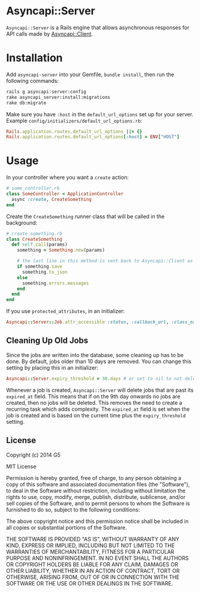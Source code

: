 # Asyncapi::Server

`Asyncapi::Server` is a Rails engine that allows asynchronous responses for API calls made by [Asyncapi::Client](https://github.com/G5/asyncapi-client).

# Installation

Add `asyncapi-server` into your Gemfile, `bundle install`, then run the following commands:

```bash
rails g asyncapi:server:config
rake asyncapi_server:install:migrations
rake db:migrate
```

Make sure you have `:host` in the `default_url_options` set up for your server. Example `config/initializers/default_url_options.rb`:

```ruby
Rails.application.routes.default_url_options ||= {}
Rails.application.routes.default_url_options[:host] = ENV["HOST"]
```

# Usage

In your controller where you want a `create` action:

```ruby
# some_controller.rb
class SomeController < ApplicationController
  async :create, CreateSomething
end
```

Create the `CreateSomething` runner class that will be called in the background:

```ruby
# create_something.rb
class CreateSomething
  def self.call(params)
    something = Something.new(params)

    # the last line in this method is sent back to Asyncapi::Client as the `message`
    if something.save
      something.to_json
    else
      something.errors.messages
    end
  end
end
```

If you use `protected_attributes`, in an initializer:

```ruby
Asyncapi::Server::Job.attr_accessible :status, :callback_url, :class_name, :params, :secret
```

## Cleaning Up Old Jobs

Since the jobs are written into the database, some cleaning up has to be done. By default, jobs older than 10 days are removed. You can change this setting by placing this in an initializer:

```ruby
Asyncapi::Server.expiry_threshold = 30.days # or set to nil to not delete any jobs, ever.
```

Whenever a job is created, `Asyncapi::Server` will delete jobs that are past its `expired_at` field. This means that if on the 9th day onwards no jobs are created, then no jobs will be deleted. This removes the need to create a recurring task which adds complexity. The `expired_at` field is set when the job is created and is based on the current time plus the `expiry_threshold` setting.

## License

Copyright (c) 2014 G5

MIT License

Permission is hereby granted, free of charge, to any person obtaining a copy of this software and associated documentation files (the "Software"), to deal in the Software without restriction, including without limitation the rights to use, copy, modify, merge, publish, distribute, sublicense, and/or sell copies of the Software, and to permit persons to whom the Software is furnished to do so, subject to the following conditions:

The above copyright notice and this permission notice shall be included in all copies or substantial portions of the Software.

THE SOFTWARE IS PROVIDED "AS IS", WITHOUT WARRANTY OF ANY KIND, EXPRESS OR IMPLIED, INCLUDING BUT NOT LIMITED TO THE WARRANTIES OF MERCHANTABILITY, FITNESS FOR A PARTICULAR PURPOSE AND NONINFRINGEMENT. IN NO EVENT SHALL THE AUTHORS OR COPYRIGHT HOLDERS BE LIABLE FOR ANY CLAIM, DAMAGES OR OTHER LIABILITY, WHETHER IN AN ACTION OF CONTRACT, TORT OR OTHERWISE, ARISING FROM, OUT OF OR IN CONNECTION WITH THE SOFTWARE OR THE USE OR OTHER DEALINGS IN THE SOFTWARE.
